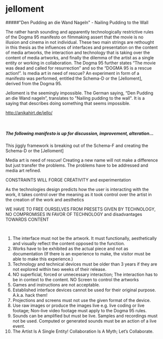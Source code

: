 # jelloment

#####"Den Pudding an die Wand Nageln" - Nailing Pudding to the Wall

The rather harsh sounding and apparently technologically restrictive rules of the Dogma 95 manifesto on filmmaking assert that the movie is no illusion and cinema in not individual. These two main strings are rethought in this thesis as the influences of interfaces and presentation on the content of media artworks, the interaction and technology that is taking over the content of media artworks, and finally the dilemma of the artist as a single entity or working in collaboration. The Dogma 95 further states “The movie was dead and called for resurrection” and so the “DOGMA 95 is a rescue action!”. Is media art in need of rescue? An experiment in form of a manifesto was performed, entitled the Schema-D or the [Jelloment], derived from the Dogma 95.

Jelloment is the seemingly impossible. The German saying, “Den Pudding an die Wand nageln”, translates to "Nailing pudding to the wall". It is a saying that describes doing something that seems impossible.

http://anikahirt.de/jello/

<br />

##### The following manifesto is up for discussion, improvement, alteration...

This jiggly framework is breaking out of the Schema-F and creating theSchema-D or the [Jelloment]Media art is need of rescue! Creating a new name will not make a difference but just transfer the problems. The problems have to be addressed and media art refined.CONSTRAINTS WILL FORGE CREATIVITY and experimentationAs the technologies design predicts how the user is interacting with the work, it takes control over the meaning as it took control over the artist in the creation of the work and aestheticsWE HAVE TO FREE OURSELVES FROM PRESETS GIVEN BY TECHNOLOGY, NO COMPROMISES IN FAVOR OF TECHNOLOGY and disadvantages TOWARDS CONTENT

<br />

01. The interface must not be the artwork. It must functionally, aestheticallyand visually reflect the content opposed to the function.02. Works have to be exhibited as the actual piece and not as documentation (If there is an experience to make, the visitor must beable to make this experience.)03. Technology and technical devices must be older than 3 years if they are not explored within two weeks of their release.04. NO superficial, forced or unnecessary interaction; The interaction has to be in context to the content. NO Screen to control the artworks05. Games and instructions are not acceptable.06. Established interface devices cannot be used for their original purpose. A.k.a. hack them!07. Projections and screens must not use the given format of the device.08. Use raw images or produce the images live e.g. live coding or live footage; Non-live video footage must apply to the Dogma 95 rules.09. Sounds can be amplified but must be live. Samples and recordings must not be used. Computed or generated sounds must be an action of a live event.10. The Artist Is A Single Entity! Collaboration Is A Myth; Let’s Collaborate.